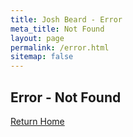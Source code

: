 ```yaml
---
title: Josh Beard - Error
meta_title: Not Found
layout: page
permalink: /error.html
sitemap: false
---
```

## Error - Not Found

[Return Home](/)
